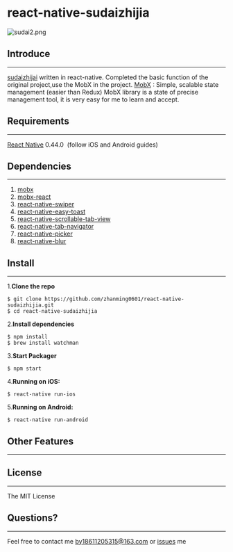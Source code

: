 # **react-native-sudaizhijia**


![sudai2.png](http://r.photo.store.qq.com/psb?/V130h2Mg2vk9yF/ZQ3TM5LEhc5BqRb5H76z3w.geZH41OcjnpyYUw8xsm8!/r/dGsBAAAAAAAA)


## Introduce
***

[sudaizhijai](https://github.com/zhanming0601/react-native-sudaizhijia) written in react-native.
Completed the basic function of the original project,use the MobX in the project.
[MobX](https://mobxjs.github.io/mobx/) : Simple, scalable state management (easier than Redux)
MobX library is a state of precise management tool, it is very easy for me to learn and accept.



## Requirements
***
[React Native](http://facebook.github.io/react-native/docs/getting-started.html) 0.44.0
 (follow iOS and Android guides)


## Dependencies
***
1. [mobx](https://github.com/mobxjs/mobx)
2. [mobx-react](https://github.com/mobxjs/mobx-react)
3. [react-native-swiper](https://github.com/leecade/react-native-swiper)
4. [react-native-easy-toast](https://github.com/crazycodeboy/react-native-easy-toast)
5. [react-native-scrollable-tab-view](https://github.com/skv-headless/react-native-scrollable-tab-view)
6. [react-native-tab-navigator](https://github.com/happypancake/react-native-tab-navigator)
7. [react-native-picker](https://github.com/beefe/react-native-picker)
8. [react-native-blur](https://github.com/react-native-community/react-native-blur)

## Install
***

1.**Clone the repo**

```
$ git clone https://github.com/zhanming0601/react-native-sudaizhijia.git
$ cd react-native-sudaizhijia
```
2.**Install dependencies**

```
$ npm install
$ brew install watchman
```
3.**Start Packager**

```
$ npm start
```
4.**Running on iOS:**

```
$ react-native run-ios
```
5.**Running on Android:**

```
$ react-native run-android
```


## Other Features
***


## License
***
The MIT License

## Questions?
***
Feel free to contact me by18611205315@163.com or [issues](https://github.com/zhanming0601/react-native-sudaizhijia/issues) me